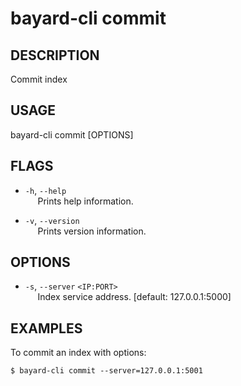 # bayard-cli commit

## DESCRIPTION
Commit index

## USAGE
bayard-cli commit [OPTIONS]

## FLAGS
- `-h`, `--help`  
&nbsp;&nbsp;&nbsp;&nbsp; Prints help information.

- `-v`, `--version`  
&nbsp;&nbsp;&nbsp;&nbsp; Prints version information.

## OPTIONS
- `-s`, `--server` `<IP:PORT>`  
&nbsp;&nbsp;&nbsp;&nbsp; Index service address. [default: 127.0.0.1:5000]

## EXAMPLES

To commit an index with options:

```shell script
$ bayard-cli commit --server=127.0.0.1:5001
```
